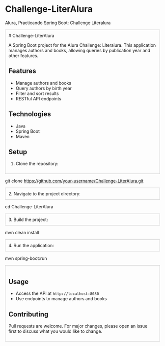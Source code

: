 # Challenge-LiterAlura
Alura, Practicando Spring Boot: Challenge Literalura


<div style="border:1px solid #ccc; padding:10px;">
# Challenge-LiterAlura

A Spring Boot project for the Alura Challenge: Literalura. This application manages authors and books, allowing queries by publication year and other features.

## Features

- Manage authors and books
- Query authors by birth year
- Filter and sort results
- RESTful API endpoints

## Technologies

- Java
- Spring Boot
- Maven

## Setup

1. Clone the repository:
</div>

git clone https://github.com/your-username/Challenge-LiterAlura.git

<div style="border:1px solid #ccc; padding:10px;">
2. Navigate to the project directory:
</div>

cd Challenge-LiterAlura

<div style="border:1px solid #ccc; padding:10px;">
3. Build the project:
</div>

mvn clean install

<div style="border:1px solid #ccc; padding:10px;">
4. Run the application:
</div>

mvn spring-boot:run

<div style="border:1px solid #ccc; padding:10px;">
 
## Usage

- Access the API at `http://localhost:8080`
- Use endpoints to manage authors and books

## Contributing

Pull requests are welcome. For major changes, please open an issue first to discuss what you would like to change.

</div>